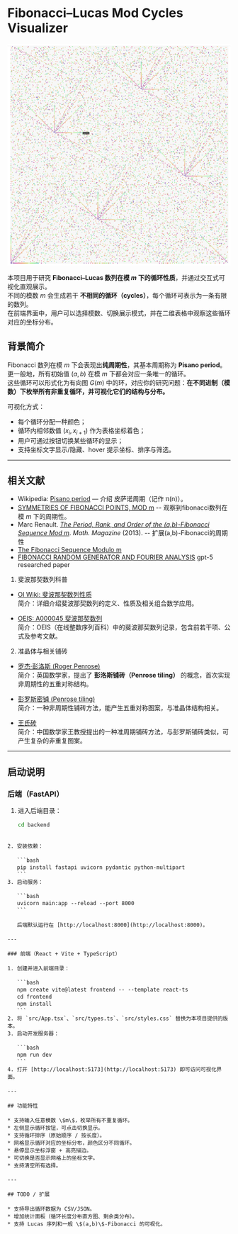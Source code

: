 # Fibonacci–Lucas Mod Cycles Visualizer

![斐波那契数列模300的前30序列](figs/mod300_fib_30seqs.png)


本项目用于研究 **Fibonacci–Lucas 数列在模 $m$ 下的循环性质**，并通过交互式可视化直观展示。  
不同的模数 $m$ 会生成若干 **不相同的循环（cycles）**，每个循环可表示为一条有限的数列。  
在前端界面中，用户可以选择模数、切换展示模式，并在二维表格中观察这些循环对应的坐标分布。

## 背景简介

Fibonacci 数列在模 $m$ 下会表现出**纯周期性**，其基本周期称为 **Pisano period**。  
更一般地，所有初始值 $(a,b)$ 在模 $m$ 下都会对应一条唯一的循环。  
这些循环可以形式化为有向图 $G(m)$ 中的环，对应你的研究问题：**在不同进制（模数）下枚举所有非重复循环，并可视化它们的结构与分布。**

可视化方式：  
- 每个循环分配一种颜色；  
- 循环内相邻数值 $(x_i, x_{i+1})$ 作为表格坐标着色；  
- 用户可通过按钮切换某些循环的显示；  
- 支持坐标文字显示/隐藏、hover 提示坐标、排序与筛选。

---

## 相关文献

- Wikipedia: [Pisano period](https://en.wikipedia.org/wiki/Pisano_period) — 介绍 皮萨诺周期（记作 π(n)）。 
- [SYMMETRIES OF FIBONACCI POINTS, MOD m](https://webspace.ship.edu/msrenault/fibonacci/Renault%20-%20Symmetries%20of%20Fibonacci%20Points%20Mod%20m.pdf) -- 观察到fibonacci数列在模 $m$ 下的周期性。
- Marc Renault. [*The Period, Rank, and Order of the (a,b)-Fibonacci Sequence Mod m*](https://webspace.ship.edu/msrenault/fibonacci/RenaultPeriodRankOrderMathMag.pdf). *Math. Magazine* (2013).   -- 扩展(a,b)-Fibonacci的周期性
- [The Fibonacci Sequence Modulo m](https://webspace.ship.edu/msrenault/fibonacci/fib.htm)
- [FIBONACCI RANDOM GENERATOR AND FOURIER ANALYSIS](https://surim.stanford.edu/sites/g/files/sbiybj26191/files/media/file/fibonacci_random_generator_and_fourier_analysis_0.pdf) gpt-5 researched paper

1. 斐波那契数列科普

- [OI Wiki: 斐波那契数列性质](https://oi-wiki.org/math/combinatorics/fibonacci/)  
  简介：详细介绍斐波那契数列的定义、性质及相关组合数学应用。

- [OEIS: A000045 斐波那契数列](https://oeis.org/A000045)  
  简介：OEIS（在线整数序列百科）中的斐波那契数列记录，包含前若干项、公式及参考文献。
  
2. 准晶体与相关铺砖

- [罗杰·彭洛斯 (Roger Penrose)](https://zh.wikipedia.org/wiki/%E7%BE%85%E5%82%91%C2%B7%E6%BD%98%E6%B4%9B%E6%96%AF)  
  简介：英国数学家，提出了 **彭洛斯铺砖（Penrose tiling）** 的概念，首次实现非周期性的五重对称结构。

- [彭罗斯密铺 (Penrose tiling)](https://zh.wikipedia.org/wiki/%E5%BD%AD%E7%BE%85%E6%96%AF%E5%AF%86%E9%8B%AA)  
  简介：一种非周期性铺砖方法，能产生五重对称图案，与准晶体结构相关。

- [王氏砖](https://zh.wikipedia.org/wiki/%E7%8E%8B%E6%B0%8F%E7%A0%96)  
  简介：中国数学家王教授提出的一种准周期铺砖方法，与彭罗斯铺砖类似，可产生复杂的非重复图案。
---

## 启动说明

### 后端（FastAPI）
1. 进入后端目录：
   ```bash
   cd backend
````

2. 安装依赖：

   ```bash
   pip install fastapi uvicorn pydantic python-multipart
   ```
3. 启动服务：

   ```bash
   uvicorn main:app --reload --port 8000
   ```

   后端默认运行在 [http://localhost:8000](http://localhost:8000)。

---

### 前端（React + Vite + TypeScript）

1. 创建并进入前端目录：

   ```bash
   npm create vite@latest frontend -- --template react-ts
   cd frontend
   npm install
   ```
2. 将 `src/App.tsx`、`src/types.ts`、`src/styles.css` 替换为本项目提供的版本。
3. 启动开发服务器：

   ```bash
   npm run dev
   ```
4. 打开 [http://localhost:5173](http://localhost:5173) 即可访问可视化界面。

---

## 功能特性

* 支持输入任意模数 \$m\$，枚举所有不重复循环。
* 左侧显示循环按钮，可点击切换显示。
* 支持循环排序（原始顺序 / 按长度）。
* 网格显示循环对应的坐标分布，颜色区分不同循环。
* 悬停显示坐标浮窗 + 高亮描边。
* 可切换是否显示网格上的坐标文字。
* 支持清空所有选择。

---

## TODO / 扩展

* 支持导出循环数据为 CSV/JSON。
* 增加统计面板（循环长度分布直方图、剩余类分布）。
* 支持 Lucas 序列和一般 \$(a,b)\$-Fibonacci 的可视化。

